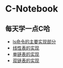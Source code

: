 # C-Notebook
## 每天学一点C哈
* [ls命令的主要实现部分](./ls-Command)
* [线性表的实现](./SequenceList)
* [单链表的实现](./SingleLinkTable)
* [双链表的实现](./DoubleLinkTable)